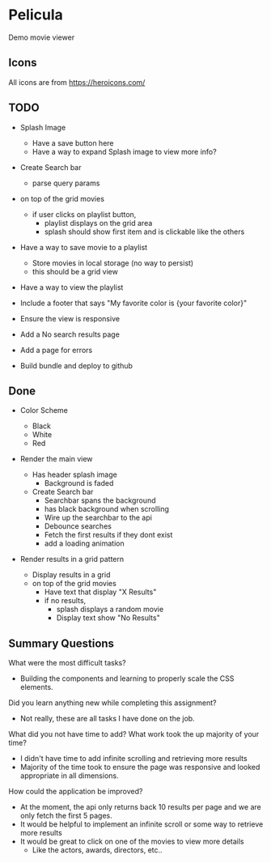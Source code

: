 # Pelicula
Demo movie viewer

## Icons
All icons are from https://heroicons.com/

## TODO
- Splash Image
  - Have a save button here
  - Have a way to expand Splash image to view more info? 
- Create Search bar
  - parse query params 

- on top of the grid movies
  - if user clicks on playlist button,
    - playlist displays on the grid area
    - splash should show first item and is clickable like the others 

- Have a way to save movie to a playlist
  - Store movies in local storage (no way to persist)
  - this should be a grid view 
- Have a way to view the playlist
- Include a footer that says "My favorite color is {your favorite color}"
- Ensure the view is responsive
- Add a No search results page
- Add a page for errors
- Build bundle and deploy to github

## Done
- Color Scheme
    - Black
    - White
    - Red

- Render the main view
  - Has header splash image
    - Background is faded
  - Create Search bar
    - Searchbar spans the background
    - has black background when scrolling
    - Wire up the searchbar to the api
    - Debounce searches
    - Fetch the first results if they dont exist
    - add a loading animation

- Render results in a grid pattern
    - Display results in a grid
    - on top of the grid movies
      - Have text that display "X Results"
      - if no results, 
        - splash displays a random movie
        - Display text show "No Results"


## Summary Questions

What were the most difficult tasks?
- Building the components and learning to properly scale the CSS elements.

Did you learn anything new while completing this assignment?
- Not really, these are all tasks I have done on the job.

What did you not have time to add? What work took the up majority of your time?
- I didn't have time to add infinite scrolling and retrieving more results
- Majority of the time took to ensure the page was responsive and looked appropriate in all dimensions.

How could the application be improved?
- At the moment, the api only returns back 10 results per page and we are only fetch the first 5 pages.
- It would be helpful to implement an infinite scroll or some way to retrieve more results
- It would be great to click on one of the movies to view more details
  - Like the actors, awards, directors, etc..
